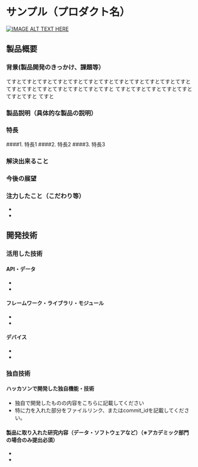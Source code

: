 # サンプル（プロダクト名）

[![IMAGE ALT TEXT HERE](https://jphacks.com/wp-content/uploads/2020/09/JPHACKS2020_ogp.jpg)](https://www.youtube.com/watch?v=G5rULR53uMk)

## 製品概要
### 背景(製品開発のきっかけ、課題等）
てすとてすとてすとてすとてすとてすとてすとてすとてすとてすとてすとてすとてすとてすとてすとてすとてすとてすとてすと
てすとてすとてすとてすとてすとてすとてすと
てすと
### 製品説明（具体的な製品の説明）
### 特長
####1. 特長1
####2. 特長2
####3. 特長3

### 解決出来ること
### 今後の展望
### 注力したこと（こだわり等）
* 
* 

## 開発技術
### 活用した技術
#### API・データ
* 
* 

#### フレームワーク・ライブラリ・モジュール
* 
* 

#### デバイス
* 
* 

### 独自技術
#### ハッカソンで開発した独自機能・技術
* 独自で開発したものの内容をこちらに記載してください
* 特に力を入れた部分をファイルリンク、またはcommit_idを記載してください。

#### 製品に取り入れた研究内容（データ・ソフトウェアなど）（※アカデミック部門の場合のみ提出必須）
* 
* 

